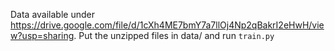 Data available under https://drive.google.com/file/d/1cXh4ME7bmY7a7llOj4Np2qBakrI2eHwH/view?usp=sharing.
Put the unzipped files in data/ and run `train.py`